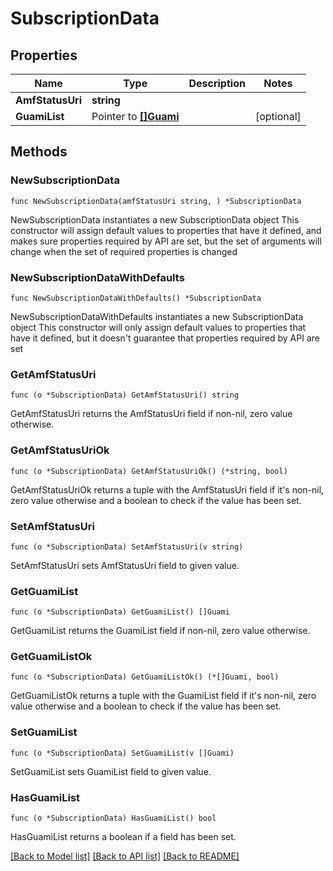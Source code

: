 # SubscriptionData

## Properties

Name | Type | Description | Notes
------------ | ------------- | ------------- | -------------
**AmfStatusUri** | **string** |  | 
**GuamiList** | Pointer to [**[]Guami**](Guami.md) |  | [optional] 

## Methods

### NewSubscriptionData

`func NewSubscriptionData(amfStatusUri string, ) *SubscriptionData`

NewSubscriptionData instantiates a new SubscriptionData object
This constructor will assign default values to properties that have it defined,
and makes sure properties required by API are set, but the set of arguments
will change when the set of required properties is changed

### NewSubscriptionDataWithDefaults

`func NewSubscriptionDataWithDefaults() *SubscriptionData`

NewSubscriptionDataWithDefaults instantiates a new SubscriptionData object
This constructor will only assign default values to properties that have it defined,
but it doesn't guarantee that properties required by API are set

### GetAmfStatusUri

`func (o *SubscriptionData) GetAmfStatusUri() string`

GetAmfStatusUri returns the AmfStatusUri field if non-nil, zero value otherwise.

### GetAmfStatusUriOk

`func (o *SubscriptionData) GetAmfStatusUriOk() (*string, bool)`

GetAmfStatusUriOk returns a tuple with the AmfStatusUri field if it's non-nil, zero value otherwise
and a boolean to check if the value has been set.

### SetAmfStatusUri

`func (o *SubscriptionData) SetAmfStatusUri(v string)`

SetAmfStatusUri sets AmfStatusUri field to given value.


### GetGuamiList

`func (o *SubscriptionData) GetGuamiList() []Guami`

GetGuamiList returns the GuamiList field if non-nil, zero value otherwise.

### GetGuamiListOk

`func (o *SubscriptionData) GetGuamiListOk() (*[]Guami, bool)`

GetGuamiListOk returns a tuple with the GuamiList field if it's non-nil, zero value otherwise
and a boolean to check if the value has been set.

### SetGuamiList

`func (o *SubscriptionData) SetGuamiList(v []Guami)`

SetGuamiList sets GuamiList field to given value.

### HasGuamiList

`func (o *SubscriptionData) HasGuamiList() bool`

HasGuamiList returns a boolean if a field has been set.


[[Back to Model list]](../README.md#documentation-for-models) [[Back to API list]](../README.md#documentation-for-api-endpoints) [[Back to README]](../README.md)


